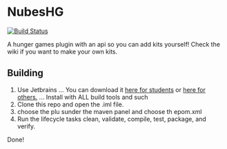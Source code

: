 NubesHG
=======
[![Build Status](https://travis-ci.com/ethanaldrich9986/WestHG.svg?branch=master)](https://travis-ci.com/ethanaldrich9986/WestHG)

A hunger games plugin with an api so you can add kits yourself!
Check the wiki if you want to make your own kits.


## Building

1. Use Jetbrains
... You can download it [here for students](https://www.jetbrains.com/student/) or [here for others.](https://www.jetbrains.com/idea/)
... Install with ALL build tools and such
2. Clone this repo and open the .iml file.
3. choose the plu sunder the maven panel and choose th epom.xml
4. Run the lifecycle tasks clean, validate, compile, test, package, and verify.

Done!
